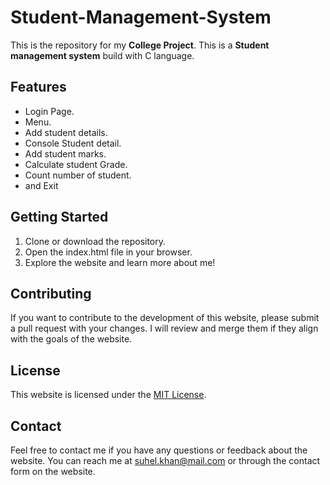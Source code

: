 # Student-Management-System

This is the repository for my **College Project**. This is a **Student management system** build with C language.

## Features
-  Login Page. 
- Menu.
- Add student details. 
- Console Student detail.
- Add student marks.
- Calculate student Grade.
- Count number of student. 
- and Exit



## Getting Started
1. Clone or download the repository.
2. Open the index.html file in your browser.
3. Explore the website and learn more about me!

## Contributing
If you want to contribute to the development of this website, please submit a pull request with your changes. I will review and merge them if they align with the goals of the website.

## License
This website is licensed under the [MIT License](https://opensource.org/licenses/MIT).

## Contact
Feel free to contact me if you have any questions or feedback about the website. You can reach me at [suhel.khan@mail.com](mailto:suhel.khan@mail.com) or through the contact form on the website.
